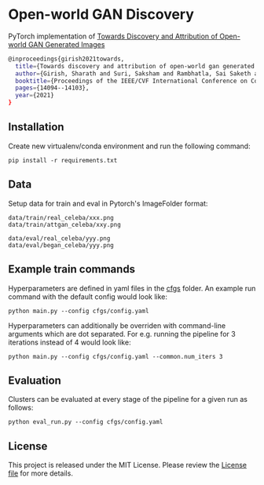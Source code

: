 # Open-world GAN Discovery
PyTorch implementation of [Towards Discovery and Attribution of Open-world GAN Generated Images](https://arxiv.org/abs/2105.04580)
```bash
@inproceedings{girish2021towards,
  title={Towards discovery and attribution of open-world gan generated images},
  author={Girish, Sharath and Suri, Saksham and Rambhatla, Sai Saketh and Shrivastava, Abhinav},
  booktitle={Proceedings of the IEEE/CVF International Conference on Computer Vision},
  pages={14094--14103},
  year={2021}
}
```

## Installation
Create new virtualenv/conda environment and run the following command:
```
pip install -r requirements.txt
```

## Data
Setup data for train and eval in Pytorch's ImageFolder format:
```
data/train/real_celeba/xxx.png
data/train/attgan_celeba/xxy.png

data/eval/real_celeba/yyy.png
data/eval/began_celeba/yyy.png
```

## Example train commands
Hyperparameters are defined in yaml files in the [cfgs](cfgs/) folder. An example run command with the default config would look like:
```
python main.py --config cfgs/config.yaml
```
Hyperparameters can additionally be overriden with command-line arguments which are dot separated. For e.g. running the pipeline for 3 iterations instead of 4 would look like:
```
python main.py --config cfgs/config.yaml --common.num_iters 3
```

## Evaluation
Clusters can be evaluated at every stage of the pipeline for a given run as follows:
```
python eval_run.py --config cfgs/config.yaml
```

## License

This project is released under the MIT License. Please review the [License file](LICENSE) for more details.
